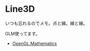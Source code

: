 Line3D
====
いつも忘れるのでメモ。点と線。線と線。

GLM使ってます。
* [OpenGL Mathematics](http://glm.g-truc.net/0.9.6/index.html)
